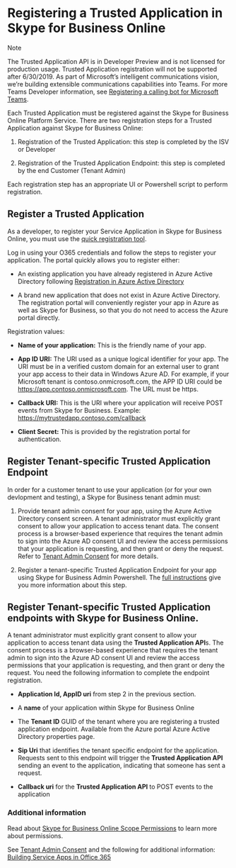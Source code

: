 # Registering a Trusted Application in Skype for Business Online

> [!NOTE] 
> The Trusted Application API is in Developer Preview and is not licensed for production usage. Trusted Application registration will not be supported after 6/30/2019. As part of Microsoft’s intelligent communications vision, we’re building extensible communications capabilities into Teams. For more Teams Developer information, see [Registering a calling bot for Microsoft Teams](https://docs.microsoft.com/microsoftteams/platform/concepts/calls-and-meetings/registering-calling-bot).

Each Trusted Application must be registered against the Skype for Business Online Platform Service.  There are two registration steps for a Trusted Application against Skype for Business Online:

1. Registration of the Trusted Application: this step is completed by the ISV or Developer

2. Registration of the Trusted Application Endpoint: this step is completed by the end Customer (Tenant Admin)


Each registration step has an appropriate UI or Powershell script to perform registration. 


## Register a Trusted Application 

As a developer, to register your Service Application in Skype for Business Online, you must use the [quick registration tool](https://aka.ms/skypeappregistration).

Log in using your O365 credentials and follow the steps to register your application.  The portal quickly allows you to register either:

   - An existing application you have already registered in Azure Active Directory following [Registration in Azure Active Directory](./RegistrationInAzureActiveDirectory.md)

   - A brand new application that does not exist in Azure Active Directory.  The registration portal will conveniently register your app in Azure as well as Skype for Business, so that you do not need to access the Azure portal directly.

Registration values:

   - **Name of your application:**  This is the friendly name of your app.
      
   - **App ID URI:** The URI used as a unique logical identifier for your app. The URI must be in a verified custom domain for an external user to grant your app access to their data in Windows Azure AD. For example, if your Microsoft tenant is contoso.onmicrosoft.com, the APP ID URI could be https://app.contoso.onmicrosoft.com. The URL must be https.  
   
   - **Callback URI:**  This is the URI where your application will receive POST events from Skype for Business.  Example: https://mytrustedapp.contoso.com/callback
   
   - **Client Secret:** This is provided by the registration portal for authentication.
   
   
## Register Tenant-specific Trusted Application Endpoint   
   
In order for a customer tenant to use your application (or for your own devlopment and testing), a Skype for Business tenant admin must:

   1. Provide tenant admin consent for your app, using the Azure Active Directory consent screen.  A tenant administrator must explicitly grant consent to allow your application to access tenant data. The consent process is a browser-based experience that requires the tenant admin to sign into the Azure AD consent UI and review the access permissions that your application is requesting, and then grant or deny the request.  Refer to [Tenant Admin Consent](./TenantAdminConsent.md) for more details.
   
   2. Register a tenant-specific Trusted Application Endpoint for your app using Skype for Business Admin Powershell. The [full instructions](./TrustedApplicationEndpoint.md) give you more information about this step.

## Register Tenant-specific Trusted Application endpoints with Skype for Business Online.
A tenant administrator must explicitly grant consent to allow your application to access tenant data using the **Trusted Application API**s. The consent process is a browser-based experience that requires the tenant admin to sign into the Azure AD consent UI and review the access permissions that your application is requesting, and then grant or deny the request. You need the following information to complete the endpoint registration.


- **Application Id, AppID uri** from step 2 in the previous section.

- A **name** of your application within Skype for Business Online

- The **Tenant ID** GUID of the tenant where you are registering a trusted application endpoint.  Available from the Azure portal Azure Active Directory properties page.

- **Sip Uri** that identifies the tenant specific endpoint for the application. Requests sent to this endpoint will trigger the **Trusted Application API** sending an event to the application, indicating that someone has sent a request.

- **Callback uri** for the **Trusted Application API** to POST events to the application

### Additional information
Read about [Skype for Business Online Scope Permissions](https://msdn.microsoft.com/skype/ucwa/skypeforbusinessonlinescopepermissions) to learn more about permissions.  

See [Tenant Admin Consent](./TenantAdminConsent.md) and the following for additional information:
[Building Service Apps in Office 365](https://msdn.microsoft.com/office/office365/howto/building-service-apps-in-office-365)
